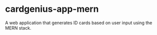 # cardgenius-app-mern
A web application that generates ID cards based on user input using the MERN stack.
